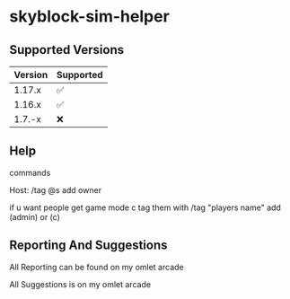 # skyblock-sim-helper

## Supported Versions

| Version | Supported          |
| ------- | ------------------ |
| 1.17.x   | :white_check_mark: |
| 1.16.x   | :white_check_mark: |
| 1.7.-x   | :x:                |

## Help

commands

Host: /tag @s add owner

if u want people get game mode c tag them with
/tag "players name" add (admin) or (c)

## Reporting And Suggestions

All Reporting can be found on my omlet arcade

All Suggestions is on my omlet arcade





